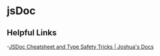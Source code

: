 # jsDoc

## Helpful Links

-<a href="https://docs.joshuatz.com/cheatsheets/js/jsdoc/#type-guards">JSDoc
Cheatsheet and Type Safety Tricks | Joshua's Docs</a>
